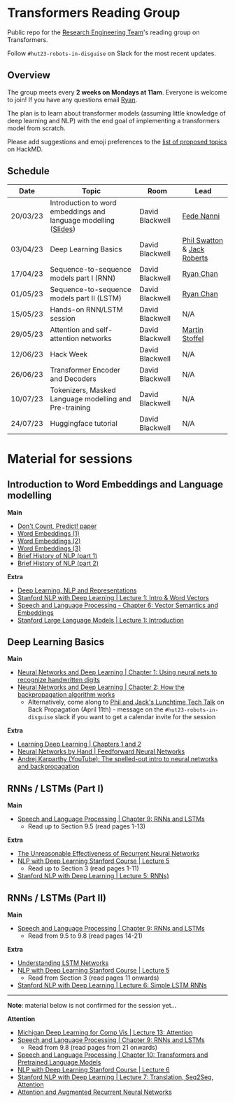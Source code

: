 # Transformers Reading Group

Public repo for the [Research Engineering Team](https://www.turing.ac.uk/research-engineering)'s reading group on Transformers.

Follow `#hut23-robots-in-disguise` on Slack for the most recent updates.

## Overview

The group meets every <b>2 weeks on Mondays at 11am</b>. Everyone is welcome to join! If you have any questions email [Ryan](mailto:rchan@turing.ac.uk).

The plan is to learn about transformer models (assuming little knowledge of deep learning and NLP) with the end goal of implementing a transformers model from scratch.

Please add suggestions and emoji preferences to the [list of proposed topics](https://hackmd.io/NILcoBk1QquVNkDR6dbIBA) on HackMD.

## Schedule

|Date | Topic | Room | Lead |
| --- | ----- | ---- | ---- |
| 20/03/23 | Introduction to word embeddings and language modelling ([Slides](https://docs.google.com/presentation/d/1i56HKtjcdQFTxacxsjgya_giDx8Mv1xZn-IDNc_mK8I/edit?usp=sharing)) | David Blackwell | [Fede Nanni](https://github.com/fedenanni) |
| 03/04/23 | Deep Learning Basics | David Blackwell | [Phil Swatton](https://github.com/philswatton) & [Jack Roberts](https://github.com/jack89roberts) |
| 17/04/23 | Sequence-to-sequence models part I (RNN) | David Blackwell | [Ryan Chan](https://github.com/rchan26) |
| 01/05/23 | Sequence-to-sequence models part II (LSTM) | David Blackwell | [Ryan Chan](https://github.com/rchan26) |
| 15/05/23 | Hands-on RNN/LSTM session | David Blackwell | N/A |
| 29/05/23 | Attention and self-attention networks | David Blackwell | [Martin Stoffel](https://github.com/mastoffel) |
| 12/06/23 | Hack Week | David Blackwell | N/A |
| 26/06/23 | Transformer Encoder and Decoders | David Blackwell | N/A |
| 10/07/23 | Tokenizers, Masked Language modelling and Pre-training | David Blackwell | N/A |
| 24/07/23 | Huggingface tutorial | David Blackwell | N/A |

# Material for sessions

## Introduction to Word Embeddings and Language modelling

**Main**
  - [Don't Count, Predict! paper](https://aclanthology.org/P14-1023.pdf)
  - [Word Embeddings (1)](https://www.ruder.io/word-embeddings-1/)
  - [Word Embeddings (2)](https://www.ruder.io/word-embeddings-softmax/)
  - [Word Embeddings (3)](https://www.ruder.io/secret-word2vec/)
  - [Brief History of NLP (part 1)](https://medium.com/@antoine.louis/a-brief-history-of-natural-language-processing-part-1-ffbcb937ebce)
  - [Brief History of NLP (part 2)](https://medium.com/@antoine.louis/a-brief-history-of-natural-language-processing-part-2-f5e575e8e37)

**Extra**
  - [Deep Learning, NLP and Representations](http://colah.github.io/posts/2014-07-NLP-RNNs-Representations/)
  - [Stanford NLP with Deep Learning | Lecture 1: Intro & Word Vectors](https://youtu.be/rmVRLeJRkl4)
  - [Speech and Language Processing - Chapter 6: Vector Semantics and Embeddings](https://web.stanford.edu/~jurafsky/slp3/6.pdf)
  - [Stanford Large Language Models | Lecture 1: Introduction](https://stanford-cs324.github.io/winter2022/lectures/introduction/)
    
## Deep Learning Basics

**Main**
- [Neural Networks and Deep Learning | Chapter 1: Using neural nets to recognize handwritten digits](http://neuralnetworksanddeeplearning.com/chap1.html)
- [Neural Networks and Deep Learning | Chapter 2: How the backpropagation algorithm works](http://neuralnetworksanddeeplearning.com/chap2.html)
  - Alternatively, come along to [Phil and Jack's Lunchtime Tech Talk](https://github.com/alan-turing-institute/DataScienceSkills/wiki/Lunchtime-Tech-Talks) on Back Propagation (April 11th) - message on the `#hut23-robots-in-disguise` slack if you want to get a calendar invite for the session

**Extra**
- [Learning Deep Learning | Chapters 1 and 2](https://jack89roberts.github.io/learning-deep-learning/index.html)
- [Neural Networks by Hand | Feedforward Neural Networks](https://philswatton.github.io/neural-networks-by-hand/feedforward-neural-network.html)
- [Andrej Karparthy (YouTube): The spelled-out intro to neural networks and backpropagation](https://youtu.be/VMj-3S1tku0)

## RNNs / LSTMs (Part I)

**Main**
- [Speech and Language Processing | Chapter 9: RNNs and LSTMs](https://web.stanford.edu/~jurafsky/slp3/9.pdf)
  - Read up to Section 9.5 (read pages 1-13)

**Extra**
- [The Unreasonable Effectiveness of Recurrent Neural Networks](http://karpathy.github.io/2015/05/21/rnn-effectiveness/)
- [NLP with Deep Learning Stanford Course | Lecture 5](https://web.stanford.edu/class/cs224n/readings/cs224n-2019-notes05-LM_RNN.pdf)
  - Read up to Section 3 (read pages 1-11)
- [Stanford NLP with Deep Learning | Lecture 5: RNNs)](https://you.be/PLryWeHPcBs)

## RNNs / LSTMs (Part II)

**Main**
- [Speech and Language Processing | Chapter 9: RNNs and LSTMs](https://web.stanford.edu/~jurafsky/slp3/9.pdf)
  - Read from 9.5 to 9.8 (read pages 14-21)
  
**Extra**
- [Understanding LSTM Networks](http://colah.github.io/posts/2015-08-Understanding-LSTMs/)
- [NLP with Deep Learning Stanford Course | Lecture 5](https://web.stanford.edu/class/cs224n/readings/cs224n-2019-notes05-LM_RNN.pdf)
  - Read from Section 3 (read pages 11 onwards)
- [Stanford NLP with Deep Learning | Lecture 6: Simple LSTM RNNs](https://youtu.be/0LixFSa7yts)

---

**Note**: material below is not confirmed for the session yet...
  
**Attention**
- [Michigan Deep Learning for Comp Vis | Lecture 13: Attention](https://www.youtube.com/watch?v=YAgjfMR9R_M)
- [Speech and Language Processing | Chapter 9: RNNs and LSTMs](https://web.stanford.edu/~jurafsky/slp3/9.pdf)
  - Read from 9.8 (read pages from 21 onwards)
- [Speech and Language Processing | Chapter 10: Transformers and Pretrained Language Models](https://web.stanford.edu/~jurafsky/slp3/10.pdf)
- [NLP with Deep Learning Stanford Course | Lecture 6](https://web.stanford.edu/class/cs224n/readings/cs224n-2019-notes06-NMT_seq2seq_attention.pdf)
- [Stanford NLP with Deep Learning | Lecture 7: Translation, Seq2Seq, Attention](https://youtu.be/wzfWHP6SXxY)
- [Attention and Augmented Recurrent Neural Networks](https://distill.pub/2016/augmented-rnns/)
